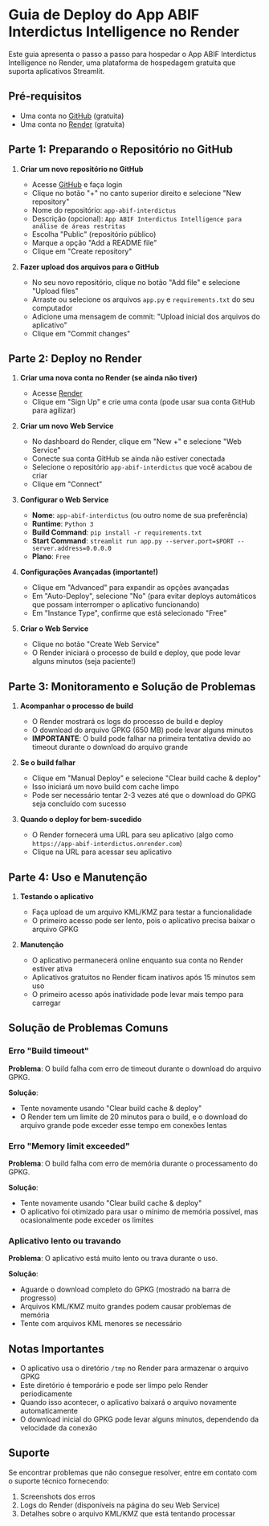 # Guia de Deploy do App ABIF Interdictus Intelligence no Render

Este guia apresenta o passo a passo para hospedar o App ABIF Interdictus Intelligence no Render, uma plataforma de hospedagem gratuita que suporta aplicativos Streamlit.

## Pré-requisitos

- Uma conta no [GitHub](https://github.com/) (gratuita)
- Uma conta no [Render](https://render.com/) (gratuita)

## Parte 1: Preparando o Repositório no GitHub

1. **Criar um novo repositório no GitHub**

   - Acesse [GitHub](https://github.com/) e faça login
   - Clique no botão "+" no canto superior direito e selecione "New repository"
   - Nome do repositório: `app-abif-interdictus`
   - Descrição (opcional): `App ABIF Interdictus Intelligence para análise de áreas restritas`
   - Escolha "Public" (repositório público)
   - Marque a opção "Add a README file"
   - Clique em "Create repository"

2. **Fazer upload dos arquivos para o GitHub**

   - No seu novo repositório, clique no botão "Add file" e selecione "Upload files"
   - Arraste ou selecione os arquivos `app.py` e `requirements.txt` do seu computador
   - Adicione uma mensagem de commit: "Upload inicial dos arquivos do aplicativo"
   - Clique em "Commit changes"

## Parte 2: Deploy no Render

1. **Criar uma nova conta no Render (se ainda não tiver)**

   - Acesse [Render](https://render.com/)
   - Clique em "Sign Up" e crie uma conta (pode usar sua conta GitHub para agilizar)

2. **Criar um novo Web Service**

   - No dashboard do Render, clique em "New +" e selecione "Web Service"
   - Conecte sua conta GitHub se ainda não estiver conectada
   - Selecione o repositório `app-abif-interdictus` que você acabou de criar
   - Clique em "Connect"

3. **Configurar o Web Service**

   - **Nome**: `app-abif-interdictus` (ou outro nome de sua preferência)
   - **Runtime**: `Python 3`
   - **Build Command**: `pip install -r requirements.txt`
   - **Start Command**: `streamlit run app.py --server.port=$PORT --server.address=0.0.0.0`
   - **Plano**: `Free`

4. **Configurações Avançadas (importante!)**

   - Clique em "Advanced" para expandir as opções avançadas
   - Em "Auto-Deploy", selecione "No" (para evitar deploys automáticos que possam interromper o aplicativo funcionando)
   - Em "Instance Type", confirme que está selecionado "Free"

5. **Criar o Web Service**

   - Clique no botão "Create Web Service"
   - O Render iniciará o processo de build e deploy, que pode levar alguns minutos (seja paciente!)

## Parte 3: Monitoramento e Solução de Problemas

1. **Acompanhar o processo de build**

   - O Render mostrará os logs do processo de build e deploy
   - O download do arquivo GPKG (650 MB) pode levar alguns minutos
   - **IMPORTANTE**: O build pode falhar na primeira tentativa devido ao timeout durante o download do arquivo grande

2. **Se o build falhar**

   - Clique em "Manual Deploy" e selecione "Clear build cache & deploy"
   - Isso iniciará um novo build com cache limpo
   - Pode ser necessário tentar 2-3 vezes até que o download do GPKG seja concluído com sucesso

3. **Quando o deploy for bem-sucedido**

   - O Render fornecerá uma URL para seu aplicativo (algo como `https://app-abif-interdictus.onrender.com`)
   - Clique na URL para acessar seu aplicativo

## Parte 4: Uso e Manutenção

1. **Testando o aplicativo**

   - Faça upload de um arquivo KML/KMZ para testar a funcionalidade
   - O primeiro acesso pode ser lento, pois o aplicativo precisa baixar o arquivo GPKG

2. **Manutenção**

   - O aplicativo permanecerá online enquanto sua conta no Render estiver ativa
   - Aplicativos gratuitos no Render ficam inativos após 15 minutos sem uso
   - O primeiro acesso após inatividade pode levar mais tempo para carregar

## Solução de Problemas Comuns

### Erro "Build timeout"

**Problema**: O build falha com erro de timeout durante o download do arquivo GPKG.

**Solução**: 
- Tente novamente usando "Clear build cache & deploy"
- O Render tem um limite de 20 minutos para o build, e o download do arquivo grande pode exceder esse tempo em conexões lentas

### Erro "Memory limit exceeded"

**Problema**: O build falha com erro de memória durante o processamento do GPKG.

**Solução**:
- Tente novamente usando "Clear build cache & deploy"
- O aplicativo foi otimizado para usar o mínimo de memória possível, mas ocasionalmente pode exceder os limites

### Aplicativo lento ou travando

**Problema**: O aplicativo está muito lento ou trava durante o uso.

**Solução**:
- Aguarde o download completo do GPKG (mostrado na barra de progresso)
- Arquivos KML/KMZ muito grandes podem causar problemas de memória
- Tente com arquivos KML menores se necessário

## Notas Importantes

- O aplicativo usa o diretório `/tmp` no Render para armazenar o arquivo GPKG
- Este diretório é temporário e pode ser limpo pelo Render periodicamente
- Quando isso acontecer, o aplicativo baixará o arquivo novamente automaticamente
- O download inicial do GPKG pode levar alguns minutos, dependendo da velocidade da conexão

## Suporte

Se encontrar problemas que não consegue resolver, entre em contato com o suporte técnico fornecendo:

1. Screenshots dos erros
2. Logs do Render (disponíveis na página do seu Web Service)
3. Detalhes sobre o arquivo KML/KMZ que está tentando processar
